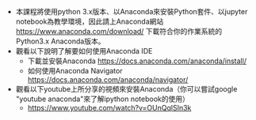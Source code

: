 * 本課程將使用python 3.x版本、以Anaconda來安裝Python套件、以jupyter notebook為教學環境，因此請上Anaconda網站 https://www.anaconda.com/download/ 下載符合你的作業系統的Python3.x Anaconda版本。
* 觀看以下說明了解要如何使用Anaconda IDE
  * 下載並安裝Anaconda https://docs.anaconda.com/anaconda/install/
  * 如何使用Anaconda Navigator https://docs.anaconda.com/anaconda/navigator/
* 觀看以下youtube上所分享的視頻來安裝Anaconda（你可以嘗試google "youtube anaconda"來了解ipython notebook的使用）
  * https://www.youtube.com/watch?v=OUnQqlSIn3k

